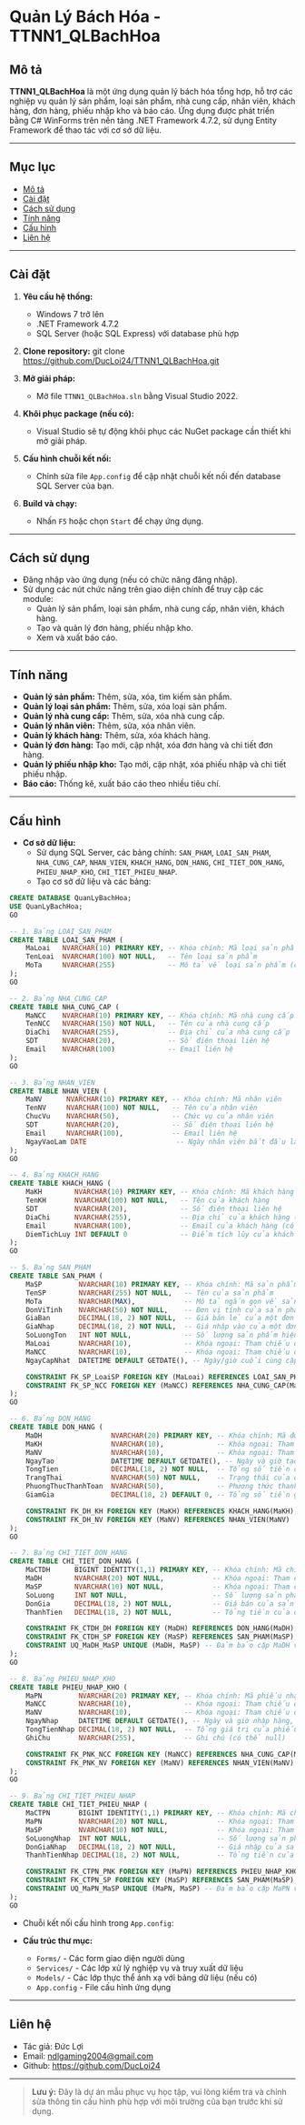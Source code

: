 # Quản Lý Bách Hóa - TTNN1_QLBachHoa

## Mô tả

**TTNN1_QLBachHoa** là một ứng dụng quản lý bách hóa tổng hợp, hỗ trợ các nghiệp vụ quản lý sản phẩm, loại sản phẩm, nhà cung cấp, nhân viên, khách hàng, đơn hàng, phiếu nhập kho và báo cáo. Ứng dụng được phát triển bằng C# WinForms trên nền tảng .NET Framework 4.7.2, sử dụng Entity Framework để thao tác với cơ sở dữ liệu.

---

## Mục lục

- [Mô tả](#mô-tả)
- [Cài đặt](#cài-đặt)
- [Cách sử dụng](#cách-sử-dụng)
- [Tính năng](#tính-năng)
- [Cấu hình](#cấu-hình)
- [Liên hệ](#liên-hệ)

---

## Cài đặt

1. **Yêu cầu hệ thống:**
   - Windows 7 trở lên
   - .NET Framework 4.7.2
   - SQL Server (hoặc SQL Express) với database phù hợp

2. **Clone repository:**
   git clone https://github.com/DucLoi24/TTNN1_QLBachHoa.git

3. **Mở giải pháp:**
   - Mở file `TTNN1_QLBachHoa.sln` bằng Visual Studio 2022.

4. **Khôi phục package (nếu có):**
   - Visual Studio sẽ tự động khôi phục các NuGet package cần thiết khi mở giải pháp.

5. **Cấu hình chuỗi kết nối:**
   - Chỉnh sửa file `App.config` để cập nhật chuỗi kết nối đến database SQL Server của bạn.

6. **Build và chạy:**
   - Nhấn `F5` hoặc chọn `Start` để chạy ứng dụng.

---

## Cách sử dụng

- Đăng nhập vào ứng dụng (nếu có chức năng đăng nhập).
- Sử dụng các nút chức năng trên giao diện chính để truy cập các module:
  - Quản lý sản phẩm, loại sản phẩm, nhà cung cấp, nhân viên, khách hàng.
  - Tạo và quản lý đơn hàng, phiếu nhập kho.
  - Xem và xuất báo cáo.

---

## Tính năng

- **Quản lý sản phẩm:** Thêm, sửa, xóa, tìm kiếm sản phẩm.
- **Quản lý loại sản phẩm:** Thêm, sửa, xóa loại sản phẩm.
- **Quản lý nhà cung cấp:** Thêm, sửa, xóa nhà cung cấp.
- **Quản lý nhân viên:** Thêm, sửa, xóa nhân viên.
- **Quản lý khách hàng:** Thêm, sửa, xóa khách hàng.
- **Quản lý đơn hàng:** Tạo mới, cập nhật, xóa đơn hàng và chi tiết đơn hàng.
- **Quản lý phiếu nhập kho:** Tạo mới, cập nhật, xóa phiếu nhập và chi tiết phiếu nhập.
- **Báo cáo:** Thống kê, xuất báo cáo theo nhiều tiêu chí.

---

## Cấu hình

- **Cơ sở dữ liệu:**  
  - Sử dụng SQL Server, các bảng chính: `SAN_PHAM`, `LOAI_SAN_PHAM`, `NHA_CUNG_CAP`, `NHAN_VIEN`, `KHACH_HANG`, `DON_HANG`, `CHI_TIET_DON_HANG`, `PHIEU_NHAP_KHO`, `CHI_TIET_PHIEU_NHAP`.
  - Tạo cơ sở dữ liệu và các bảng:
```sql
CREATE DATABASE QuanLyBachHoa;
USE QuanLyBachHoa;
GO

-- 1. Bảng LOAI_SAN_PHAM
CREATE TABLE LOAI_SAN_PHAM (
    MaLoai   NVARCHAR(10) PRIMARY KEY, -- Khóa chính: Mã loại sản phẩm
    TenLoai  NVARCHAR(100) NOT NULL,   -- Tên loại sản phẩm
    MoTa     NVARCHAR(255)             -- Mô tả về loại sản phẩm (có thể null)
);
GO

-- 2. Bảng NHA_CUNG_CAP
CREATE TABLE NHA_CUNG_CAP (
    MaNCC    NVARCHAR(10) PRIMARY KEY, -- Khóa chính: Mã nhà cung cấp
    TenNCC   NVARCHAR(150) NOT NULL,   -- Tên của nhà cung cấp
    DiaChi   NVARCHAR(255),            -- Địa chỉ của nhà cung cấp
    SDT      NVARCHAR(20),             -- Số điện thoại liên hệ
    Email    NVARCHAR(100)             -- Email liên hệ
);
GO

-- 3. Bảng NHAN_VIEN
CREATE TABLE NHAN_VIEN (
    MaNV      NVARCHAR(10) PRIMARY KEY, -- Khóa chính: Mã nhân viên
    TenNV     NVARCHAR(100) NOT NULL,   -- Tên của nhân viên
    ChucVu    NVARCHAR(50),             -- Chức vụ của nhân viên
    SDT       NVARCHAR(20),             -- Số điện thoại liên hệ
    Email     NVARCHAR(100),            -- Email liên hệ
    NgayVaoLam DATE                      -- Ngày nhân viên bắt đầu làm việc
);
GO

-- 4. Bảng KHACH_HANG
CREATE TABLE KHACH_HANG (
    MaKH        NVARCHAR(10) PRIMARY KEY, -- Khóa chính: Mã khách hàng
    TenKH       NVARCHAR(100) NOT NULL,   -- Tên của khách hàng
    SDT         NVARCHAR(20),             -- Số điện thoại liên hệ
    DiaChi      NVARCHAR(255),            -- Địa chỉ của khách hàng (có thể null)
    Email       NVARCHAR(100),            -- Email của khách hàng (có thể null)
    DiemTichLuy INT DEFAULT 0             -- Điểm tích lũy của khách hàng (nếu có), mặc định 0
);
GO

-- 5. Bảng SAN_PHAM
CREATE TABLE SAN_PHAM (
    MaSP         NVARCHAR(10) PRIMARY KEY, -- Khóa chính: Mã sản phẩm
    TenSP        NVARCHAR(255) NOT NULL,   -- Tên của sản phẩm
    MoTa         NVARCHAR(MAX),            -- Mô tả ngắn gọn về sản phẩm (có thể null, NVARCHAR(MAX) cho văn bản dài)
    DonViTinh    NVARCHAR(50) NOT NULL,    -- Đơn vị tính của sản phẩm
    GiaBan       DECIMAL(18, 2) NOT NULL,  -- Giá bán lẻ của một đơn vị sản phẩm
    GiaNhap      DECIMAL(18, 2) NOT NULL,  -- Giá nhập vào của một đơn vị sản phẩm
    SoLuongTon   INT NOT NULL,             -- Số lượng sản phẩm hiện có trong kho
    MaLoai       NVARCHAR(10),             -- Khóa ngoại: Tham chiếu đến bảng LOAI_SAN_PHAM
    MaNCC        NVARCHAR(10),             -- Khóa ngoại: Tham chiếu đến bảng NHA_CUNG_CAP
    NgayCapNhat  DATETIME DEFAULT GETDATE(), -- Ngày/giờ cuối cùng cập nhật thông tin sản phẩm, mặc định là thời gian hiện tại

    CONSTRAINT FK_SP_LoaiSP FOREIGN KEY (MaLoai) REFERENCES LOAI_SAN_PHAM(MaLoai),
    CONSTRAINT FK_SP_NCC FOREIGN KEY (MaNCC) REFERENCES NHA_CUNG_CAP(MaNCC)
);
GO

-- 6. Bảng DON_HANG
CREATE TABLE DON_HANG (
    MaDH                 NVARCHAR(20) PRIMARY KEY, -- Khóa chính: Mã đơn hàng
    MaKH                 NVARCHAR(10),             -- Khóa ngoại: Tham chiếu đến bảng KHACH_HANG (có thể null nếu là khách vãng lai)
    MaNV                 NVARCHAR(10),             -- Khóa ngoại: Tham chiếu đến bảng NHAN_VIEN (người tạo đơn hàng)
    NgayTao              DATETIME DEFAULT GETDATE(), -- Ngày và giờ tạo đơn hàng, mặc định là thời gian hiện tại
    TongTien             DECIMAL(18, 2) NOT NULL,  -- Tổng số tiền của đơn hàng
    TrangThai            NVARCHAR(50) NOT NULL,    -- Trạng thái của đơn hàng
    PhuongThucThanhToan  NVARCHAR(50),             -- Phương thức thanh toán
    GiamGia              DECIMAL(18, 2) DEFAULT 0, -- Tổng số tiền giảm giá áp dụng cho đơn hàng, mặc định 0

    CONSTRAINT FK_DH_KH FOREIGN KEY (MaKH) REFERENCES KHACH_HANG(MaKH),
    CONSTRAINT FK_DH_NV FOREIGN KEY (MaNV) REFERENCES NHAN_VIEN(MaNV)
);
GO

-- 7. Bảng CHI_TIET_DON_HANG
CREATE TABLE CHI_TIET_DON_HANG (
    MaCTDH      BIGINT IDENTITY(1,1) PRIMARY KEY, -- Khóa chính: Mã chi tiết đơn hàng (sử dụng IDENTITY để tự tăng)
    MaDH        NVARCHAR(20) NOT NULL,            -- Khóa ngoại: Tham chiếu đến bảng DON_HANG
    MaSP        NVARCHAR(10) NOT NULL,            -- Khóa ngoại: Tham chiếu đến bảng SAN_PHAM
    SoLuong     INT NOT NULL,                     -- Số lượng sản phẩm trong dòng này
    DonGia      DECIMAL(18, 2) NOT NULL,          -- Giá bán của sản phẩm tại thời điểm bán (quan trọng vì giá có thể thay đổi)
    ThanhTien   DECIMAL(18, 2) NOT NULL,          -- Tổng tiền của dòng này (SoLuong * DonGia)

    CONSTRAINT FK_CTDH_DH FOREIGN KEY (MaDH) REFERENCES DON_HANG(MaDH),
    CONSTRAINT FK_CTDH_SP FOREIGN KEY (MaSP) REFERENCES SAN_PHAM(MaSP),
    CONSTRAINT UQ_MaDH_MaSP UNIQUE (MaDH, MaSP) -- Đảm bảo cặp MaDH và MaSP là duy nhất (khóa tổng hợp logic)
);
GO

-- 8. Bảng PHIEU_NHAP_KHO
CREATE TABLE PHIEU_NHAP_KHO (
    MaPN         NVARCHAR(20) PRIMARY KEY, -- Khóa chính: Mã phiếu nhập
    MaNCC        NVARCHAR(10),             -- Khóa ngoại: Tham chiếu đến bảng NHA_CUNG_CAP
    MaNV         NVARCHAR(10),             -- Khóa ngoại: Tham chiếu đến bảng NHAN_VIEN (người tạo phiếu nhập)
    NgayNhap     DATETIME DEFAULT GETDATE(), -- Ngày và giờ nhập hàng, mặc định là thời gian hiện tại
    TongTienNhap DECIMAL(18, 2) NOT NULL,  -- Tổng giá trị của phiếu nhập
    GhiChu       NVARCHAR(255),            -- Ghi chú (có thể null)

    CONSTRAINT FK_PNK_NCC FOREIGN KEY (MaNCC) REFERENCES NHA_CUNG_CAP(MaNCC),
    CONSTRAINT FK_PNK_NV FOREIGN KEY (MaNV) REFERENCES NHAN_VIEN(MaNV)
);
GO

-- 9. Bảng CHI_TIET_PHIEU_NHAP
CREATE TABLE CHI_TIET_PHIEU_NHAP (
    MaCTPN       BIGINT IDENTITY(1,1) PRIMARY KEY, -- Khóa chính: Mã chi tiết phiếu nhập (sử dụng IDENTITY để tự tăng)
    MaPN         NVARCHAR(20) NOT NULL,            -- Khóa ngoại: Tham chiếu đến bảng PHIEU_NHAP_KHO
    MaSP         NVARCHAR(10) NOT NULL,            -- Khóa ngoại: Tham chiếu đến bảng SAN_PHAM
    SoLuongNhap  INT NOT NULL,                     -- Số lượng sản phẩm nhập vào
    DonGiaNhap   DECIMAL(18, 2) NOT NULL,          -- Giá nhập của sản phẩm tại thời điểm nhập
    ThanhTienNhap DECIMAL(18, 2) NOT NULL,         -- Tổng tiền của dòng này

    CONSTRAINT FK_CTPN_PNK FOREIGN KEY (MaPN) REFERENCES PHIEU_NHAP_KHO(MaPN),
    CONSTRAINT FK_CTPN_SP FOREIGN KEY (MaSP) REFERENCES SAN_PHAM(MaSP),
    CONSTRAINT UQ_MaPN_MaSP UNIQUE (MaPN, MaSP) -- Đảm bảo cặp MaPN và MaSP là duy nhất (khóa tổng hợp logic)
);
GO

```
  - Chuỗi kết nối cấu hình trong `App.config`:
    <connectionStrings>
      <add name="QuanLyBachHoaEntities" connectionString="metadata=res://*/...;provider=System.Data.SqlClient;provider connection string=&quot;data     source=YOUR_SERVER;initial catalog=YOUR_DATABASE;integrated security=True;MultipleActiveResultSets=True&quot;" providerName="System.Data.EntityClient" />
    </connectionStrings>
    
- **Cấu trúc thư mục:**
  - `Forms/` - Các form giao diện người dùng
  - `Services/` - Các lớp xử lý nghiệp vụ và truy xuất dữ liệu
  - `Models/` - Các lớp thực thể ánh xạ với bảng dữ liệu (nếu có)
  - `App.config` - File cấu hình ứng dụng

---

## Liên hệ

- Tác giả: Đức Lợi
- Email: ndlgaming2004@gmail.com
- Github: https://github.com/DucLoi24

---

> **Lưu ý:** Đây là dự án mẫu phục vụ học tập, vui lòng kiểm tra và chỉnh sửa thông tin cấu hình phù hợp với môi trường của bạn trước khi sử dụng.
